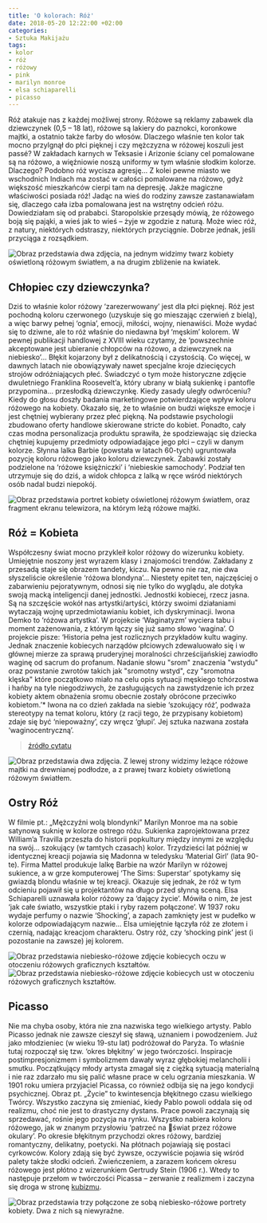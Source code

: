 ```yaml
---
title: 'O kolorach: Róż'
date: 2018-05-20 12:22:00 +02:00
categories:
- Sztuka Makijażu
tags:
- kolor
- róż
- różowy
- pink
- marilyn monroe
- elsa schiaparelli
- picasso
---
```


Róż atakuje nas z każdej możliwej strony. Różowe są reklamy zabawek dla dziewczynek (0,5 – 18 lat), różowe są lakiery do paznokci, koronkowe majtki, a ostatnio także farby do włosów. Dlaczego właśnie ten kolor tak mocno przylgnął do płci pięknej i czy mężczyzna w różowej koszuli jest passé? W zakładach karnych w Teksasie i Arizonie ściany cel pomalowane są na różowo, a więźniowie noszą uniformy w tym właśnie słodkim kolorze. Dlaczego? Podobno róż wycisza agresję… Z kolei pewne miasto we wschodnich Indiach ma zostać w całości pomalowane na różowo, gdyż większość mieszkańców cierpi tam na depresję. Jakże magiczne właściwości posiada róż! Jadąc na wieś do rodziny zawsze zastanawiałam się, dlaczego cała izba pomalowana jest na wstrętny odcień różu. Dowiedziałam się od prababci. Staropolskie przesądy mówią, że różowego boją się pająki, a wieś jak to wieś – żyje w zgodzie z naturą. Może wiec róż, z natury, niektórych odstraszy, niektórych przyciągnie. Dobrze jednak, jeśli przyciąga z rozsądkiem.

![Obraz przedstawia dwa zdjęcia, na jednym widzimy twarz kobiety oświetloną różowym światłem, a na drugim zbliżenie na kwiatek.](https://assets1.ello.co/uploads/asset/attachment/7700426/ello-optimized-99ff6751.jpg)

## Chłopiec czy dziewczynka?

Dziś to właśnie kolor różowy ‘zarezerwowany’ jest dla płci pięknej. Róż jest pochodną koloru czerwonego (uzyskuje się go mieszając czerwień z bielą), a więc barwy pełnej ‘ognia’, emocji, miłości, wojny, nienawiści. Może wydać się to dziwne, ale to róż właśnie do niedawna był ‘męskim’ kolorem. W pewnej publikacji handlowej z XVIII wieku czytamy, że ‘powszechnie akceptowane jest ubieranie chłopców na różowo, a dziewczynek na niebiesko’… Błękit kojarzony był z delikatnością i czystością. Co więcej, w dawnych latach nie obowiązywały nawet specjalne kroje dziecięcych strojów odróżniających płeć. Świadczyć o tym może historyczne zdjęcie dwuletniego Franklina Roosevelt’a, który ubrany w białą sukienkę i pantofle przypomina… przesłodką dziewczynkę. Kiedy zasady uległy odwróceniu?
Kiedy do głosu doszły badania marketingowe potwierdzające wpływ koloru różowego na kobiety. Okazało się, że to właśnie on budzi większe emocje i jest chętniej wybierany przez płeć piękną. Na podstawie psychologii zbudowano oferty handlowe skierowane stricte do kobiet. Ponadto, cały czas modna personalizacja produktu sprawiła, że spodziewając się dziecka chętniej kupujemy przedmioty odpowiadające jego płci – czyli w danym kolorze. Słynna lalka Barbie (powstała w latach 60-tych) ugruntowała pozycję koloru różowego jako koloru dziewczynek. Zabawki zostały podzielone na ‘różowe księżniczki’ i ‘niebieskie samochody’. Podział ten utrzymuje się do dziś, a widok chłopca z lalką w ręce wśród niektórych osób nadal budzi niepokój.

![Obraz przedstawia portret kobiety oświetlonej różowym światłem, oraz fragment ekranu telewizora, na którym leżą różowe majtki.](https://assets2.ello.co/uploads/asset/attachment/7700421/ello-optimized-afe43e55.jpg)


## Róż = Kobieta

Współczesny świat mocno przykleił kolor różowy do wizerunku kobiety. Umiejętnie noszony jest wyrazem klasy i znajomości trendów. Zakładany z przesadą staje się obrazem tandety, kiczu. Na pewno nie raz, nie dwa słyszeliście określenie ‘różowa blondyna’… Niestety epitet ten, najczęściej o zabarwieniu pejoratywnym, odnosi się nie tylko do wyglądu, ale dotyka swoją macką inteligencji danej jednostki. Jednostki kobiecej, rzecz jasna. Są na szczęście wokół nas artystki/artyści, którzy swoimi działaniami wytaczają wojnę uprzedmiotawianiu kobiet, ich dyskryminacji. Iwona Demko to ‘różowa artystka’. W projekcie ‘Waginatyzm’ wyciera tabu i moment zażenowania, z którym łączy się już samo słowo ‘wagina’. O projekcie pisze: ‘Historia pełna jest rozlicznych przykładów kultu waginy. Jednak znaczenie kobiecych narządów płciowych zdewaluowało się i w głównej mierze za sprawą pruderyjnej moralności chrześcijańskiej zawiodło waginę od sacrum do profanum. Nadanie słowu "srom" znaczenia "wstydu" oraz powstanie zwrotów takich jak "sromotny wstyd", czy "sromotna klęska" które początkowo miało na celu opis sytuacji męskiego tchórzostwa i hańby na tyle niegodziwych, że zasługujących na zawstydzenie ich przez kobiety aktem obnażenia sromu obecnie zostały obrócone przeciwko kobietom.’* Iwona na co dzień zakłada na siebie ‘szokujący róż’, podważa stereotypy na temat koloru, który (z racji tego, że przypisany kobietom) zdaje się być ‘niepoważny’, czy wręcz ‘głupi’. Jej sztuka nazwana została ‘waginocentryczną’. 

 > [źródło cytatu](http://www.iwonademko.art.pl/rzezba/waginatyzm/waginatyzm_tekst.html)

![Obraz przedstawia dwa zdjęcia. Z lewej strony widzimy leżące różowe majtki na drewnianej podłodze, a z prawej twarz kobiety oświetloną różowym światłem.](https://assets0.ello.co/uploads/asset/attachment/7700419/ello-optimized-29ae42d3.jpg)

## Ostry Róż

W filmie pt.: „Mężczyźni wolą blondynki” Marilyn Monroe ma na sobie satynową suknię w kolorze ostrego różu. Sukienka zaprojektowana przez William’a Travilla przeszła do historii popkultury między innymi ze względu na swój… szokujący (w tamtych czasach) kolor. Trzydzieści lat później w identycznej kreacji pojawia się Madonna w teledysku ‘Material Girl’ (lata 90-te). Firma Mattel produkuje lalkę Barbie na wzór Marilyn w różowej sukience, a w grze komputerowej ‘The Sims: Superstar’ spotykamy się gwiazdą blondu właśnie w tej kreacji. Okazuje się jednak, że róż w tym odcieniu pojawił się u projektantów na długo przed słynną sceną. Elsa Schiaparelli uznawała kolor różowy za ‘dający życie’. Mówiła o nim, że jest ‘jak całe światło, wszystkie ptaki i ryby razem połączone’. W 1937 roku wydaje perfumy o nazwie ‘Shocking’, a zapach zamknięty jest w pudełko w kolorze odpowiadającym nazwie… Elsa umiejętnie łączyła róż ze złotem i czernią, nadając kreacjom charakteru. Ostry róż, czy ‘shocking pink’ jest (i pozostanie na zawsze) jej kolorem.

![Obraz przedstawia niebiesko-różowe zdjęcie kobiecych oczu w otoczeniu różowych graficznych kształtów.](https://assets0.ello.co/uploads/asset/attachment/7700427/ello-optimized-c240a5bf.jpg)
![Obraz przedstawia niebiesko-różowe zdjęcie kobiecych ust w otoczeniu różowych graficznych kształtów.](https://assets1.ello.co/uploads/asset/attachment/7700429/ello-optimized-b8823ce2.jpg)

## Picasso

Nie ma chyba osoby, która nie zna nazwiska tego wielkiego artysty. Pablo Picasso jednak nie zawsze cieszył się sławą, uznaniem i powodzeniem. Już jako młodzieniec (w wieku 19-stu lat) podróżował do Paryża. To właśnie tutaj rozpoczął się tzw. ‘okres błękitny’ w jego twórczości. Inspiracje postimpresjonizmem i symbolizmem dawały wyraz głębokiej melancholii i smutku. Początkujący młody artysta zmagał się z ciężką sytuacją materialną i nie raz zdarzało mu się palić własne prace w celu ogrzania mieszkania. W 1901 roku umiera przyjaciel Picassa, co również odbija się na jego kondycji psychicznej. Obraz pt. „Życie” to kwintesencja błękitnego czasu wielkiego Twórcy.
Wszystko zaczyna się zmieniać, kiedy Pablo powoli oddala się od realizmu, choć nie jest to drastyczny dystans. Prace powoli zaczynają się sprzedawać, rośnie jego pozycja na rynku. Wszystko nabiera koloru różowego, jak w znanym przysłowiu ‘patrzeć na świat przez różowe okulary’. Po okresie błękitnym przychodzi okres różowy, bardziej romantyczny, delikatny, poetycki. Na płótnach pojawiają się postaci cyrkowców. Kolory zdają się być żywsze, oczywiście pojawia się wśród palety także słodki odcień. Zwieńczeniem, a zarazem końcem okresu różowego jest płótno z wizerunkiem Gertrudy Stein (1906 r.). Wtedy to następuje przełom w twórczości Picassa – zerwanie z realizmem i zaczyna się droga w stronę [kubizmu](http://sztukauniwersalna.pl/2017-10-26-kubizm-moodboard).

![Obraz przedstawia trzy połączone ze sobą niebiesko-różowe portrety kobiety. Dwa z nich są niewyraźne.](https://assets1.ello.co/uploads/asset/attachment/7700431/ello-optimized-5d602a7b.jpg)